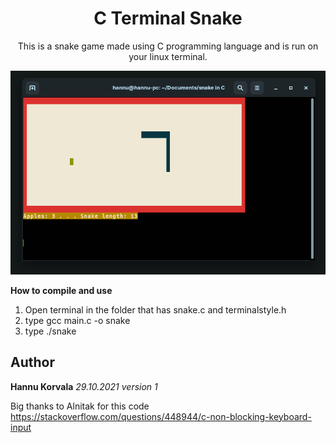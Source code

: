 <h1 align="center">C Terminal Snake</h1>

<p align="center">This is a snake game made using C programming language and is run on your linux terminal.</p>

![alt text](https://raw.githubusercontent.com/korvahannu/c_terminal_snake/main/image.png)

**How to compile and use**
1. Open terminal in the folder that has snake.c and terminalstyle.h
2. type gcc main.c -o snake
3. type ./snake

## Author
**Hannu Korvala**
_29.10.2021 version 1_

Big thanks to Alnitak for this code <br />
https://stackoverflow.com/questions/448944/c-non-blocking-keyboard-input
